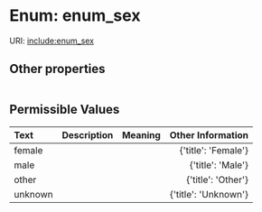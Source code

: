 
# Enum: enum_sex




URI: [include:enum_sex](https://w3id.org/include/enum_sex)


## Other properties

|  |  |  |
| --- | --- | --- |

## Permissible Values

| Text | Description | Meaning | Other Information |
| :--- | :---: | :---: | ---: |
| female |  |  | {'title': 'Female'} |
| male |  |  | {'title': 'Male'} |
| other |  |  | {'title': 'Other'} |
| unknown |  |  | {'title': 'Unknown'} |

